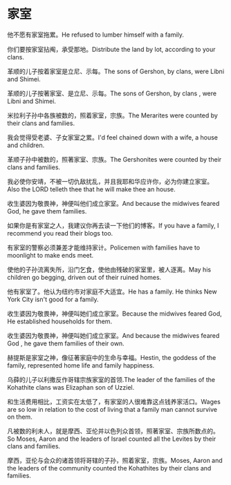 # 家室

<p><span class="chinese">他不愿有家室拖累。</span><span class="english">He refused to lumber himself with a family.</span></p>

<p><span class="chinese">你们要按家室拈阄，承受那地。</span><span class="english">Distribute the land by lot, according to your clans.</span></p>

<p><span class="chinese">革顺的儿子按着家室是立尼、示每。</span><span class="english">The sons of Gershon, by clans, were Libni and Shimei.</span></p>

<p><span class="chinese">革顺的儿子按著家室、是立尼、示每。</span><span class="english">The sons of Gershon, by clans , were Libni and Shimei.</span></p>

<p><span class="chinese">米拉利子孙中各族被数的，照着家室，宗族。</span><span class="english">The Merarites were counted by their clans and families.</span></p>

<p><span class="chinese">我会觉得受老婆、子女家室之累。</span><span class="english">I'd feel chained down with a wife, a house and children.</span></p>

<p><span class="chinese">革顺子孙中被数的，照著家室、宗族。</span><span class="english">The Gershonites were counted by their clans and families.</span></p>

<p><span class="chinese">我必使你安靖，不被一切仇敌扰乱，并且我耶和华应许你，必为你建立家室。</span><span class="english">Also the LORD telleth thee that he will make thee an house.</span></p>

<p><span class="chinese">收生婆因为敬畏神，神便叫他们成立家室。</span><span class="english">And because the midwives feared God, he gave them families.</span></p>

<p><span class="chinese">如果你是有家室之人，我建议你再去读一下他们的博客。</span><span class="english">If you have a family, I recommend you read their blogs too.</span></p>

<p><span class="chinese">有家室的警察必须兼差才能维持家计。</span><span class="english">Policemen with families have to moonlight to make ends meet.</span></p>

<p><span class="chinese">使他的子孙流离失所，沿门乞食，使他由残破的家室里，被人逐离。</span><span class="english">May his children go begging, driven out of their ruined homes.</span></p>

<p><span class="chinese">他有家室了。他认为纽约市对家庭不大适宜。</span><span class="english">He has a family. He thinks New York City isn't good for a family.</span></p>

<p><span class="chinese">收生婆因为敬畏神，神便叫她们成立家室。</span><span class="english">Because the midwives feared God, He established households for them.</span></p>

<p><span class="chinese">收生婆因为敬畏神，神便叫她们成立家室。</span><span class="english">And because the midwives feared God , he gave them families of their own.</span></p>

<p><span class="chinese">赫提斯是家室之神，像征著家庭中的生命与幸福。</span><span class="english">Hestin, the goddess of the family, represented home life and family happiness.</span></p>

<p><span class="chinese">乌薛的儿子以利撒反作哥辖宗族家室的首领.</span><span class="english">The leader of the families of the Kohathite clans was Elizaphan son of Uzziel.</span></p>

<p><span class="chinese">和生活费用相比，工资实在太低了，有家室的人很难靠这点钱养家活口。</span><span class="english">Wages are so low in relation to the cost of living that a family man cannot survive on them.</span></p>

<p><span class="chinese">凡被数的利未人，就是摩西、亚伦并以色列众首领，照著家室、宗族所数点的。</span><span class="english">So Moses, Aaron and the leaders of Israel counted all the Levites by their clans and families.</span></p>

<p><span class="chinese">摩西，亚伦与会众的诸首领将哥辖的子孙，照着家室，宗族。</span><span class="english">Moses, Aaron and the leaders of the community counted the Kohathites by their clans and families.</span></p>

